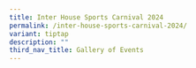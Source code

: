 ```yaml
---
title: Inter House Sports Carnival 2024
permalink: /inter-house-sports-carnival-2024/
variant: tiptap
description: ""
third_nav_title: Gallery of Events
---
```

